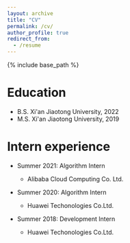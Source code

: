 ```yaml
---
layout: archive
title: "CV"
permalink: /cv/
author_profile: true
redirect_from:
  - /resume
---
```


{% include base_path %}



Education
======
* B.S. Xi'an Jiaotong University, 2022
* M.S. Xi'an Jiaotong University, 2019


Intern experience
======
* Summer 2021: Algorithm Intern
  * Alibaba Cloud Computing Co. Ltd.

* Summer 2020: Algorithm Intern
  * Huawei Techonologies Co.Ltd.

* Summer 2018: Development Intern
  * Huawei Techonologies Co.Ltd.





